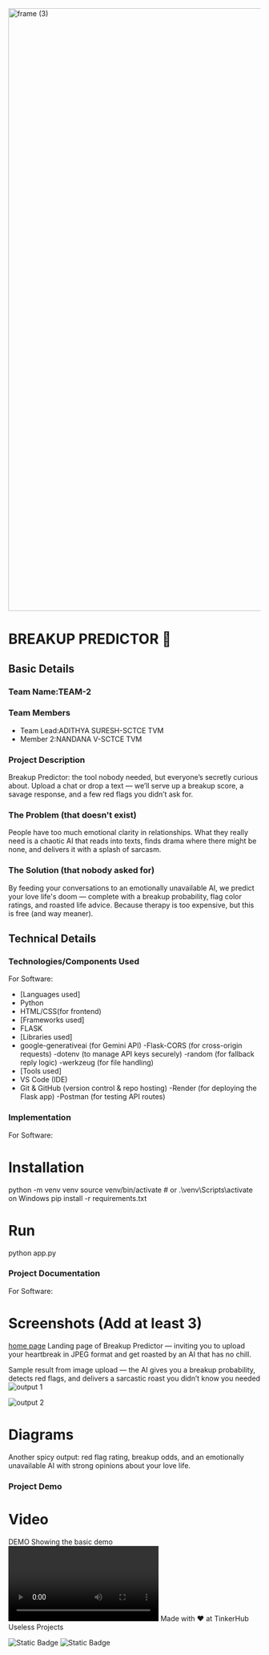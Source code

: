 <img width="3188" height="1202" alt="frame (3)" src="https://github.com/user-attachments/assets/517ad8e9-ad22-457d-9538-a9e62d137cd7" />

# BREAKUP PREDICTOR 🎯

## Basic Details
### Team Name:TEAM-2

### Team Members
- Team Lead:ADITHYA SURESH-SCTCE TVM
- Member 2:NANDANA V-SCTCE TVM

### Project Description
Breakup Predictor: the tool nobody needed, but everyone’s secretly curious about. Upload a chat or drop a text — we’ll serve up a breakup score, a savage response, and a few red flags you didn’t ask for.


### The Problem (that doesn't exist)
People have too much emotional clarity in relationships. What they really need is a chaotic AI that reads into texts, finds drama where there might be none, and delivers it with a splash of sarcasm.

### The Solution (that nobody asked for)
By feeding your conversations to an emotionally unavailable AI, we predict your love life's doom — complete with a breakup probability, flag color ratings, and roasted life advice. Because therapy is too expensive, but this is free (and way meaner).

## Technical Details
### Technologies/Components Used
For Software:
- [Languages used]
- Python
- HTML/CSS(for frontend)
- [Frameworks used]
- FLASK
- [Libraries used]
- google-generativeai (for Gemini API)
-Flask-CORS (for cross-origin requests)
-dotenv (to manage API keys securely)
-random (for fallback reply logic)
-werkzeug (for file handling)
- [Tools used]
- VS Code (IDE)
- Git & GitHub (version control & repo hosting)
-Render (for deploying the Flask app)
-Postman (for testing API routes)

### Implementation
For Software:
# Installation
python -m venv venv
source venv/bin/activate   # or .\venv\Scripts\activate on Windows
pip install -r requirements.txt

# Run
python app.py

### Project Documentation
For Software:

# Screenshots (Add at least 3)
[home page](breakup-predictor/screenshots/homepage.png)
Landing page of Breakup Predictor — inviting you to upload your heartbreak in JPEG format and get roasted by an AI that has no chill. 

Sample result from image upload — the AI gives you a breakup probability, detects red flags, and delivers a sarcastic roast you didn’t know you needed
![output 1](breakup-predictor/screenshots/output-result2.jpg)

![output 2](breakup-predictor/screenshots/output-result3.jpg)

# Diagrams
Another spicy output: red flag rating, breakup odds, and an emotionally unavailable AI with strong opinions about your love life.

### Project Demo
# Video
DEMO 
Showing the basic demo
<video controls src="breakup-predictor/screenshots/video.mp4" title="Breakup Predictor"></video>
Made with ❤ at TinkerHub Useless Projects 

![Static Badge](https://img.shields.io/badge/TinkerHub-24?color=%23000000&link=https%3A%2F%2Fwww.tinkerhub.org%2F)
![Static Badge](https://img.shields.io/badge/UselessProjects--25-25?link=https%3A%2F%2Fwww.tinkerhub.org%2Fevents%2FQ2Q1TQKX6Q%2FUseless%2520Projects)
